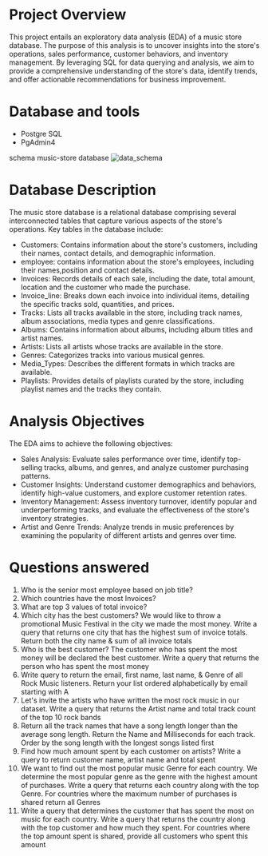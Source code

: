 # Project Overview
This project entails an exploratory data analysis (EDA) of a music store database. The purpose of this analysis is to uncover insights into the store's operations, sales performance, customer behaviors, and inventory management. By leveraging SQL for data querying and analysis, we aim to provide a comprehensive understanding of the store's data, identify trends, and offer actionable recommendations for business improvement.

# Database and tools
* Postgre SQL
* PgAdmin4
  
schema music-store database
![data_schema](https://github.com/Pramodnaik12/SQL_Music_Store_Exploratory_Data_Analysis_Project/assets/91789384/aa844b03-c6eb-4a03-b177-ccde8746e706)

# Database Description
The music store database is a relational database comprising several interconnected tables that capture various aspects of the store's operations. Key tables in the database include:
* Customers: Contains information about the store's customers, including their names, contact details, and demographic information.
* employee: contains information about the store's employees, including their names,position and contact details.
* Invoices: Records details of each sale, including the date, total amount, location and the customer who made the purchase.
* Invoice_line: Breaks down each invoice into individual items, detailing the specific tracks sold, quantities, and prices.
* Tracks: Lists all tracks available in the store, including track names, album associations, media types and genre classifications.
* Albums: Contains information about albums, including album titles and artist names.
* Artists: Lists all artists whose tracks are available in the store.
* Genres: Categorizes tracks into various musical genres.
* Media_Types: Describes the different formats in which tracks are available.
* Playlists: Provides details of playlists curated by the store, including playlist names and the tracks they contain.

# Analysis Objectives
The EDA aims to achieve the following objectives:
* Sales Analysis: Evaluate sales performance over time, identify top-selling tracks, albums, and genres, and analyze customer purchasing patterns.
* Customer Insights: Understand customer demographics and behaviors, identify high-value customers, and explore customer retention rates.
* Inventory Management: Assess inventory turnover, identify popular and underperforming tracks, and evaluate the effectiveness of the store's inventory strategies.
* Artist and Genre Trends: Analyze trends in music preferences by examining the popularity of different artists and genres over time.


# Questions answered
1. Who is the senior most employee based on job title?
2. Which countries have the most Invoices?
3. What are top 3 values of total invoice?
4. Which city has the best customers? We would like to throw a promotional Music
Festival in the city we made the most money. Write a query that returns one city that
has the highest sum of invoice totals. Return both the city name & sum of all invoice
totals
5. Who is the best customer? The customer who has spent the most money will be
declared the best customer. Write a query that returns the person who has spent the
most money
6. Write query to return the email, first name, last name, & Genre of all Rock Music
listeners. Return your list ordered alphabetically by email starting with A
7. Let's invite the artists who have written the most rock music in our dataset. Write a
query that returns the Artist name and total track count of the top 10 rock bands
8. Return all the track names that have a song length longer than the average song length.
Return the Name and Milliseconds for each track. Order by the song length with the
longest songs listed first
9. Find how much amount spent by each customer on artists? Write a query to return
customer name, artist name and total spent
10. We want to find out the most popular music Genre for each country. We determine the
most popular genre as the genre with the highest amount of purchases. Write a query
that returns each country along with the top Genre. For countries where the maximum
number of purchases is shared return all Genres
11. Write a query that determines the customer that has spent the most on music for each
country. Write a query that returns the country along with the top customer and how
much they spent. For countries where the top amount spent is shared, provide all
customers who spent this amount



 
